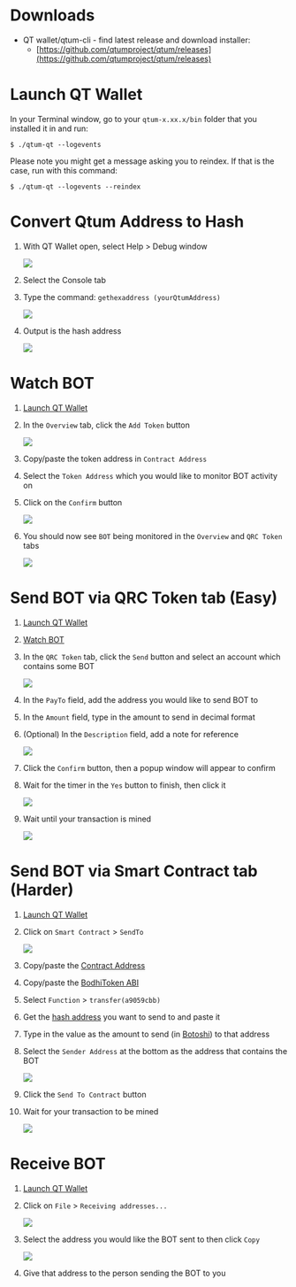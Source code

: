 # Downloads
* QT wallet/qtum-cli - find latest release and download installer:
    * [https://github.com/qtumproject/qtum/releases](https://github.com/qtumproject/qtum/releases)

# Launch QT Wallet
In your Terminal window, go to your `qtum-x.xx.x/bin` folder that you installed it in and run:
    
    $ ./qtum-qt --logevents 

Please note you might get a message asking you to reindex. If that is the case, run with this command:

	$ ./qtum-qt --logevents --reindex

# Convert Qtum Address to Hash
1. With QT Wallet open, select Help > Debug window

	![](../img/qt_wallet_convert_1.png)

2. Select the Console tab
3. Type the command: `gethexaddress (yourQtumAddress)`
	
	![](../img/qt_wallet_convert_2.png)

4. Output is the hash address

	![](../img/qt_wallet_convert_3.png)

# Watch BOT
1. [Launch QT Wallet](#launch-qt-wallet)
2. In the `Overview` tab, click the `Add Token` button

	![](../img/qt_wallet_watch_1.png)

3. Copy/paste the token address in `Contract Address`
4. Select the `Token Address` which you would like to monitor BOT activity on
5. Click on the `Confirm` button

	![](../img/qt_wallet_watch_2.png)

6. You should now see `BOT` being monitored in the `Overview` and `QRC Token` tabs

	![](../img/qt_wallet_watch_3.png)

# Send BOT via QRC Token tab (Easy)
1. [Launch QT Wallet](#launch-qt-wallet)
2. [Watch BOT](#watch-bot)
3. In the `QRC Token` tab, click the `Send` button and select an account which contains some BOT

	![](../img/qt_wallet_send_qrc_1.png)

4. In the `PayTo` field, add the address you would like to send BOT to
5. In the `Amount` field, type in the amount to send in decimal format
6. (Optional) In the `Description` field, add a note for reference

	![](../img/qt_wallet_send_qrc_2.png)

7. Click the `Confirm` button, then a popup window will appear to confirm
8. Wait for the timer in the `Yes` button to finish, then click it

	![](../img/qt_wallet_send_qrc_3.png)

9. Wait until your transaction is mined

	![](../img/qt_wallet_send_qrc_4.png)

# Send BOT via Smart Contract tab (Harder)
1. [Launch QT Wallet](#launch-qt-wallet)
2. Click on `Smart Contract` > `SendTo`

	![](../img/qt_wallet_sendto_1.png)

3. Copy/paste the [Contract Address](info.md#deployed-contracts)
4. Copy/paste the [BodhiToken ABI](info.md#interface-abi)
5. Select `Function` > `transfer(a9059cbb)`
6. Get the [hash address](#convert-qtum-address-to-hash) you want to send to and paste it
7. Type in the value as the amount to send (in [Botoshi](info.md#bot-units)) to that address
8. Select the `Sender Address` at the bottom as the address that contains the BOT

	![](../img/qt_wallet_sendto_2.png)

9. Click the `Send To Contract` button
10. Wait for your transaction to be mined

	![](../img/qt_wallet_sendto_3.png)

# Receive BOT
1. [Launch QT Wallet](#launch-qt-wallet)
2. Click on `File` > `Receiving addresses...`

	![](../img/qt_wallet_receive_1.png)

3. Select the address you would like the BOT sent to then click `Copy`

	![](../img/qt_wallet_receive_2.png)

4. Give that address to the person sending the BOT to you
